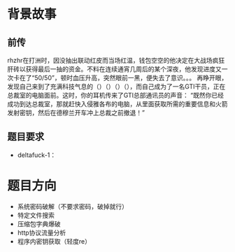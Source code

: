 
# 背景故事

## 前传

rhzhr在打洲时，因没抽出联动红皮而当场红温，钱包空空的他决定在大战场疯狂肝砖以获得最后一抽的资金。不料在连续通宵几周后的某个深夜，他发现进度又一次卡在了“50/50”，顿时血压升高，突然眼前一黑，便失去了意识。。。
再睁开眼，发现自己来到了充满科技气息的（）（）（）（），而自己成为了一名GTI干员，正在总裁室的电脑面前。这时，你的耳机传来了GTI总部通讯员的声音：
“既然你已经成功到达总裁室，那就赶快入侵雅各布的电脑，从里面获取所需的重要信息和火箭发射密钥，然后在德穆兰开车冲上总裁之前撤退！”

## 题目要求
 - deltafuck-1：
# 题目方向

 - 系统密码破解（不要求密码，破掉就行）
 - 特定文件搜索
 - 压缩包字典爆破
 - http协议流量分析
 - 程序内密钥获取（轻度re）